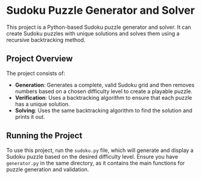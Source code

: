 # Sudoku Puzzle Generator and Solver

This project is a Python-based Sudoku puzzle generator and solver. It can create Sudoku puzzles with unique solutions and solves them using a recursive backtracking method.

## Project Overview

The project consists of:
- **Generation**: Generates a complete, valid Sudoku grid and then removes numbers based on a chosen difficulty level to create a playable puzzle.
- **Verification**: Uses a backtracking algorithm to ensure that each puzzle has a unique solution.
- **Solving**: Uses the same backtracking algorithm to find the solution and prints it out.

## Running the Project

To use this project, run the `sudoku.py` file, which will generate and display a Sudoku puzzle based on the desired difficulty level. Ensure you have `generator.py` in the same directory, as it contains the main functions for puzzle generation and validation.
